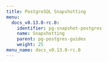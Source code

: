 ```yaml
---
title: PostgreSQL Snapshotting
menu:
  docs_v0.13.0-rc.0:
    identifier: pg-snapshot-postgres
    name: Snapshotting
    parent: pg-postgres-guides
    weight: 25
menu_name: docs_v0.13.0-rc.0
---
```

